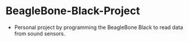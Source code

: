 # BeagleBone-Black-Project
- Personal project by programming the BeagleBone Black to read data from sound sensors.
